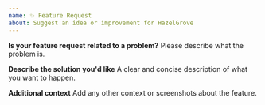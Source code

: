 ```yaml
---
name: ✨ Feature Request
about: Suggest an idea or improvement for HazelGrove
---
```


**Is your feature request related to a problem?**
Please describe what the problem is.

**Describe the solution you'd like**
A clear and concise description of what you want to happen.

**Additional context**
Add any other context or screenshots about the feature.
